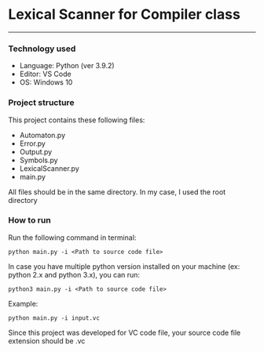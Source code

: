 # Lexical Scanner for Compiler class

---

### Technology used

- Language: Python (ver 3.9.2)
- Editor: VS Code
- OS: Windows 10

### Project structure

This project contains these following files:

- Automaton.py
- Error.py
- Output.py
- Symbols.py
- LexicalScanner.py
- main.py

All files should be in the same directory. In my case, I used the root directory

### How to run

Run the following command in terminal:

```
python main.py -i <Path to source code file>
```

In case you have multiple python version installed on your machine (ex: python 2.x and python 3.x), you can run:

```
python3 main.py -i <Path to source code file>
```

Example:

```
python main.py -i input.vc
```

Since this project was developed for VC code file, your source code file extension should be .vc
